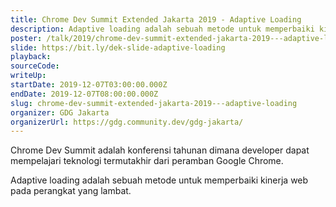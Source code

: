 ```yaml
---
title: Chrome Dev Summit Extended Jakarta 2019 - Adaptive Loading
description: Adaptive loading adalah sebuah metode untuk memperbaiki kinerja web pada perangkat yang lambat.
poster: /talk/2019/chrome-dev-summit-extended-jakarta-2019---adaptive-loading.jpg
slide: https://bit.ly/dek-slide-adaptive-loading
playback: 
sourceCode: 
writeUp: 
startDate: 2019-12-07T03:00:00.000Z
endDate: 2019-12-07T08:00:00.000Z
slug: chrome-dev-summit-extended-jakarta-2019---adaptive-loading
organizer: GDG Jakarta
organizerUrl: https://gdg.community.dev/gdg-jakarta/
---
```


Chrome Dev Summit adalah konferensi tahunan dimana developer dapat mempelajari teknologi termutakhir dari peramban Google Chrome.

Adaptive loading adalah sebuah metode untuk memperbaiki kinerja web pada perangkat yang lambat.

